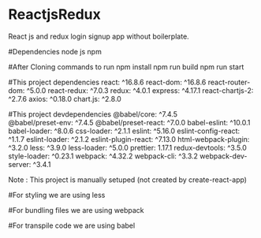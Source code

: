 # ReactjsRedux
React js and redux login signup app without boilerplate.


#Dependencies
node js
npm

#After Cloning commands to run
npm install
npm run build
npm run start

#This project dependencies
react: ^16.8.6
react-dom: ^16.8.6
react-router-dom: ^5.0.0
react-redux: ^7.0.3
redux: ^4.0.1
express: ^4.17.1
react-chartjs-2: ^2.7.6
axios: ^0.18.0
chart.js: ^2.8.0

#This project devdependencies
@babel/core: ^7.4.5 <br/>
@babel/preset-env: ^7.4.5
@babel/preset-react: ^7.0.0
babel-eslint: ^10.0.1
babel-loader: ^8.0.6
css-loader: ^2.1.1
eslint: ^5.16.0
eslint-config-react: ^1.1.7
eslint-loader: ^2.1.2
eslint-plugin-react: ^7.13.0
html-webpack-plugin: ^3.2.0
less: ^3.9.0
less-loader: ^5.0.0
prettier: 1.17.1
redux-devtools: ^3.5.0
style-loader: ^0.23.1
webpack: ^4.32.2
webpack-cli: ^3.3.2
webpack-dev-server: ^3.4.1

Note : This project is manually setuped (not created by create-react-app)

#For styling we are using
less

#For bundling files we are using
webpack

#For transpile code we are using
babel

